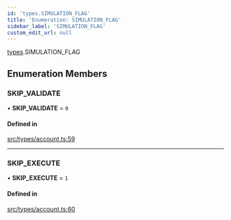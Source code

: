 ```yaml
---
id: 'types.SIMULATION_FLAG'
title: 'Enumeration: SIMULATION_FLAG'
sidebar_label: 'SIMULATION_FLAG'
custom_edit_url: null
---
```


[types](../namespaces/types.md).SIMULATION_FLAG

## Enumeration Members

### SKIP_VALIDATE

• **SKIP_VALIDATE** = `0`

#### Defined in

[src/types/account.ts:59](https://github.com/starknet-io/starknet.js/blob/v5.14.1/src/types/account.ts#L59)

---

### SKIP_EXECUTE

• **SKIP_EXECUTE** = `1`

#### Defined in

[src/types/account.ts:60](https://github.com/starknet-io/starknet.js/blob/v5.14.1/src/types/account.ts#L60)

